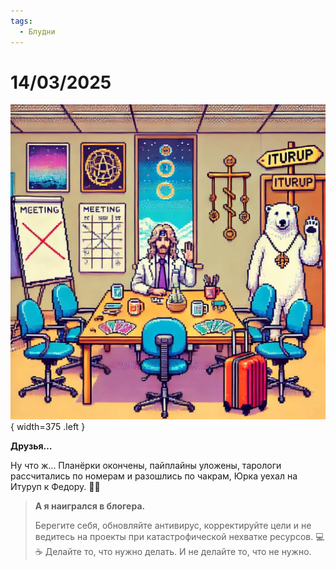```yaml
---
tags:
  - Блудни
---
```


# 14/03/2025

![ ](<../../assets/img/photo_2025-10-03_08-38-35.jpg>){ width=375 .left }

**Друзья…**

Ну что ж...
Планёрки окончены, пайплайны уложены, тарологи рассчитались по номерам и разошлись по чакрам, Юрка уехал на Итуруп к Федору. 🐻‍❄️

> **А я наигрался в блогера.**
>
> Берегите себя, обновляйте антивирус, корректируйте цели и не ведитесь на проекты при катастрофической нехватке ресурсов. 💻☕️
> Делайте то, что нужно делать.
> И не делайте то, что не нужно.
